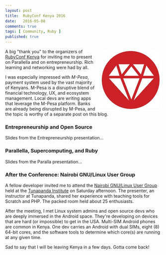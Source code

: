 ```yaml
---
layout: post
title:  RubyConf Kenya 2016
date:   2016-05-08
comments: true
tags: [ Community, Ruby ]
published: true
---
```


<img src="/images/RubyConfKenya_200x200.jpg" width="200" align="right" style="margin-left:10px;" alt="RubyConf Kenya 2016" title="RubyConf Kenya 2016">

A big "thank you" to the organizers of [RubyConf Kenya](http://rubyconf.nairuby.org/2016) for inviting me to present on Parallella and on entrepreneurship. Rich learning and networking were had by all.

I was especially impressed with _M-Pesa_, payment system used by the vast majority of Kenyans. M-Pesa is a disruptive blend of financial technology, UX, and ecosystem management. Local devs are writing apps that leverage the M-Pesa platform. Banks are already being disrupted by M-Pesa, and the topic is worthy of a separate post on this blog.

<!--more-->

### Entrepreneurship and Open Source

Slides from the Entrepreneurship presentation...

<center><script async class="speakerdeck-embed" data-id="30a307a25a6c4d3c8de96d3b84d4f762" data-ratio="1.77777777777778" src="//speakerdeck.com/assets/embed.js"></script></center>

### Parallella, Supercomputing, and Ruby

Slides from the Paralla presentation...

<center><script async class="speakerdeck-embed" data-id="c5ed83fda205482e84dc2f9a2932b075" data-ratio="1.77777777777778" src="//speakerdeck.com/assets/embed.js"></script></center>

### After the Conference: Nairobi GNU/Linux User Group

A fellow developer invited me to attend the [Nairobi GNU/Linux User Group](https://nairobilug.or.ke/) held at the [Tunapanda Institute](http://www.tunapanda.org/) on Saturday afternoon. The presenter, an instructor at Tunapanda, shared her experience with teaching tools for Scratch and PHP. The packed room held about 25 enthusiasts.

After the meeting, I met Linux system admins and open source devs who are deeply immersed in the Android space. They're developing on devices that are hard (or impossible) to get in the USA. Multi-SIM Android phones are common in Kenya. One dev carries an Android with dual SIMs, eight (8) 64-bit cores, and the software tools to determine which core(s) are running at any given time. 

Sad to say that I will be leaving Kenya in a few days. Gotta come back!

